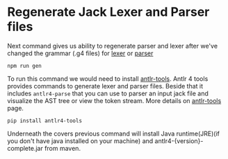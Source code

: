 # Regenerate Jack Lexer and Parser files

Next command gives us ability to regenerate parser and lexer after we've changed the grammar (.g4 files) for [lexer](src/languages/grammars/JackLexer.g4) or [parser](src/languages/grammars/JackParser.g4)

```
npm run gen
```
To run this command we would need to install [antlr-tools](https://github.com/antlr/antlr4-tools/blob/master/README.md). Antlr 4 tools provides commands to generate lexer and parser files. Beside that it includes `antlr4-parse` that you can use to parser an input jack file and visualize the AST tree or view the token stream. More details on [antlr-tools](https://github.com/antlr/antlr4-tools/blob/master/README.md) page.  

```
pip install antlr4-tools
```
Underneath the covers previous command will install Java runtime(JRE)(if you don't have java installed on your machine) and antlr4-{version}-complete.jar from maven.  